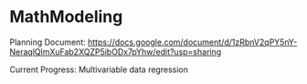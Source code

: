 # MathModeling

Planning Document: https://docs.google.com/document/d/1zRbnV2qPY5nY-NeraqlQlmXuFab2XQZP5ibODx7pYhw/edit?usp=sharing

Current Progress: Multivariable data regression
